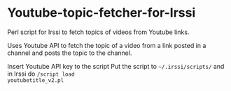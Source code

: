 # Youtube-topic-fetcher-for-Irssi
Perl script for Irssi to fetch topics of videos from Youtube links.

Uses Youtube API to fetch the topic of a video from a link posted in a channel and posts the topic to the channel.

Insert Youtube API key to the script
Put the script to <code>~/.irssi/scripts/</code> and in Irssi do <code>/script load youtubetitle_v2.pl</code>
